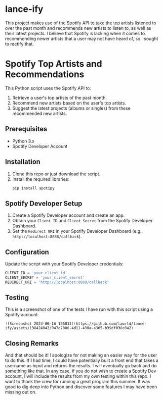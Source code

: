 # lance-ify
This project makes use of the Spotify API to take the top artists listened to over the past month and recommends new artists to listen to, as well as their latest projects. I believe that Spotify is lacking when it comes to recommending newer artists that a user may not have heard of, so I sought to rectify that.   

# Spotify Top Artists and Recommendations

This Python script uses the Spotify API to:
1. Retrieve a user's top artists of the past month.
2. Recommend new artists based on the user's top artists.
3. Suggest the latest projects (albums or singles) from these recommended new artists.

## Prerequisites

- Python 3.x
- Spotify Developer Account

## Installation

1. Clone this repo or just download the script.
2. Install the required libraries:
    ```sh
    pip install spotipy
    ```

## Spotify Developer Setup

1. Create a Spotify Developer account and create an app.
2. Obtain your `Client ID` and `Client Secret` from the Spotify Developer Dashboard.
3. Set the `Redirect URI` in your Spotify Developer Dashboard (e.g., `http://localhost:8888/callback`).

## Configuration

Update the script with your Spotify Developer credentials:

```python
CLIENT_ID = 'your_client_id'
CLIENT_SECRET = 'your_client_secret'
REDIRECT_URI = 'http://localhost:8888/callback'
```
## Testing

This is a screenshot of one of the tests I have run with this script using a Spotify account:

```
![Screenshot 2024-06-16 155013](https://github.com/lawrld/lance-ify/assets/138424042/047c7880-4d11-430a-a365-b39df038c042)

```

## Closing Remarks 

And that should be it! I apologize for not making an easier way for the user to do this. If I had time, I could have potentially built a front end that takes a username as input and returns the results. I will eventually go back and do something like that. In any case, if you do not wish to create a Spotify Dev account, I will include the results from my own testing within this repo. I want to thank the crew for running a great program this summer. It was good to dig deep into Python and discover some features I may have been missing out on.
